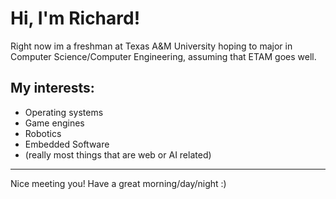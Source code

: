 # Hi, I'm Richard!
Right now im a freshman at Texas A&M University hoping to major in Computer Science/Computer Engineering, assuming that ETAM goes well.

## My interests:
- Operating systems
- Game engines
- Robotics
- Embedded Software
- (really most things that are web or AI related)

---

Nice meeting you! Have a great morning/day/night :)
